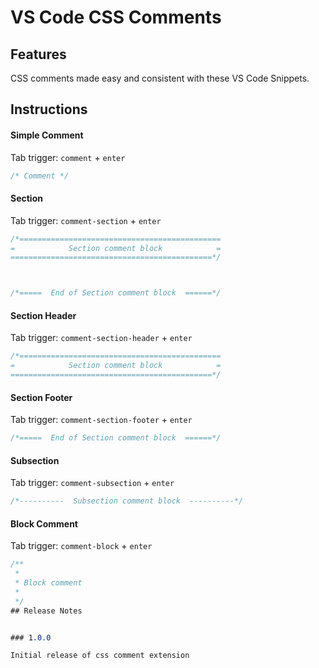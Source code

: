 # VS Code CSS Comments 

## Features

CSS comments made easy and consistent with these VS Code Snippets.


## Instructions

#### Simple Comment

Tab trigger: `comment` + `enter`

```css
/* Comment */
```


#### Section

Tab trigger: `comment-section` + `enter`


```css
/*=============================================
=            Section comment block            =
=============================================*/



/*=====  End of Section comment block  ======*/
```

#### Section Header

Tab trigger: `comment-section-header` + `enter`

```css
/*=============================================
=            Section comment block            =
=============================================*/
```

#### Section Footer

Tab trigger: `comment-section-footer` + `enter`

```css
/*=====  End of Section comment block  ======*/
```

#### Subsection

Tab trigger: `comment-subsection` + `enter`

```css
/*----------  Subsection comment block  ----------*/
```


#### Block Comment

Tab trigger: `comment-block` + `enter`

```css
/**
 *
 * Block comment
 *
 */
## Release Notes


### 1.0.0

Initial release of css comment extension


